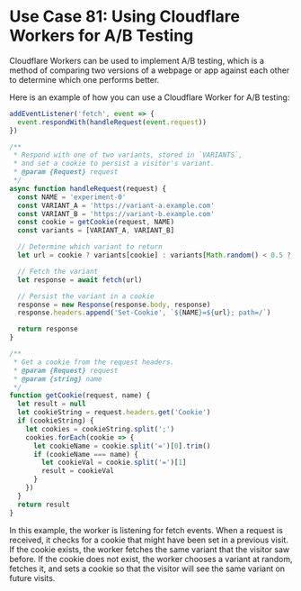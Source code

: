 # Use Case 81: Using Cloudflare Workers for A/B Testing

Cloudflare Workers can be used to implement A/B testing, which is a method of comparing two versions of a webpage or app against each other to determine which one performs better.

Here is an example of how you can use a Cloudflare Worker for A/B testing:

```javascript
addEventListener('fetch', event => {
  event.respondWith(handleRequest(event.request))
})

/**
 * Respond with one of two variants, stored in `VARIANTS`,
 * and set a cookie to persist a visitor's variant.
 * @param {Request} request
 */
async function handleRequest(request) {
  const NAME = 'experiment-0'
  const VARIANT_A = 'https://variant-a.example.com'
  const VARIANT_B = 'https://variant-b.example.com'
  const cookie = getCookie(request, NAME)
  const variants = [VARIANT_A, VARIANT_B]

  // Determine which variant to return
  let url = cookie ? variants[cookie] : variants[Math.random() < 0.5 ? 0 : 1]

  // Fetch the variant
  let response = await fetch(url)

  // Persist the variant in a cookie
  response = new Response(response.body, response)
  response.headers.append('Set-Cookie', `${NAME}=${url}; path=/`)

  return response
}

/**
 * Get a cookie from the request headers.
 * @param {Request} request
 * @param {string} name
 */
function getCookie(request, name) {
  let result = null
  let cookieString = request.headers.get('Cookie')
  if (cookieString) {
    let cookies = cookieString.split(';')
    cookies.forEach(cookie => {
      let cookieName = cookie.split('=')[0].trim()
      if (cookieName === name) {
        let cookieVal = cookie.split('=')[1]
        result = cookieVal
      }
    })
  }
  return result
}
```

In this example, the worker is listening for fetch events. When a request is received, it checks for a cookie that might have been set in a previous visit. If the cookie exists, the worker fetches the same variant that the visitor saw before. If the cookie does not exist, the worker chooses a variant at random, fetches it, and sets a cookie so that the visitor will see the same variant on future visits.